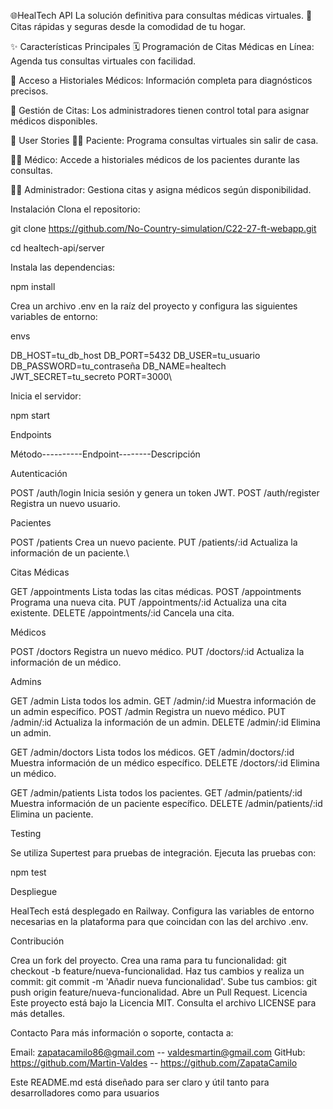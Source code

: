 🌐HealTech API
La solución definitiva para consultas médicas virtuales.
🔗 Citas rápidas y seguras desde la comodidad de tu hogar.

✨ Características Principales
🗓️ Programación de Citas Médicas en Línea:
Agenda tus consultas virtuales con facilidad.

📂 Acceso a Historiales Médicos:
Información completa para diagnósticos precisos.

🔄 Gestión de Citas:
Los administradores tienen control total para asignar médicos disponibles.

🎯 User Stories
👩‍⚕️ Paciente: Programa consultas virtuales sin salir de casa.

👨‍⚕️ Médico: Accede a historiales médicos de los pacientes durante las consultas.

👨‍💼 Administrador: Gestiona citas y asigna médicos según disponibilidad.

Instalación
Clona el repositorio:

git clone https://github.com/No-Country-simulation/C22-27-ft-webapp.git

cd healtech-api/server

Instala las dependencias:

npm install

Crea un archivo .env en la raíz del proyecto y configura las siguientes variables de entorno:

envs

DB_HOST=tu_db_host
DB_PORT=5432
DB_USER=tu_usuario
DB_PASSWORD=tu_contraseña
DB_NAME=healtech
JWT_SECRET=tu_secreto
PORT=3000\

Inicia el servidor:

npm start

Endpoints

Método----------Endpoint--------Descripción

Autenticación

POST /auth/login Inicia sesión y genera un token JWT.
POST /auth/register Registra un nuevo usuario.

Pacientes

POST /patients Crea un nuevo paciente.
PUT /patients/:id Actualiza la información de un paciente.\

Citas Médicas

GET /appointments Lista todas las citas médicas.
POST /appointments Programa una nueva cita.
PUT /appointments/:id Actualiza una cita existente.
DELETE /appointments/:id Cancela una cita.

Médicos

POST /doctors Registra un nuevo médico.
PUT /doctors/:id Actualiza la información de un médico.

Admins

GET /admin Lista todos los admin.
GET /admin/:id Muestra información de un admin específico.
POST /admin Registra un nuevo médico.
PUT /admin/:id Actualiza la información de un admin.
DELETE /admin/:id Elimina un admin.

GET /admin/doctors Lista todos los médicos.
GET /admin/doctors/:id Muestra información de un médico específico.
DELETE /doctors/:id Elimina un médico.

GET /admin/patients Lista todos los pacientes.
GET /admin/patients/:id Muestra información de un paciente específico.
DELETE /admin/patients/:id Elimina un paciente.

Testing

Se utiliza Supertest para pruebas de integración. Ejecuta las pruebas con:

npm test

Despliegue

HealTech está desplegado en Railway. Configura las variables de entorno necesarias en la plataforma para que coincidan con las del archivo .env.

Contribución

Crea un fork del proyecto. Crea una rama para tu funcionalidad: git checkout -b feature/nueva-funcionalidad. Haz tus cambios y realiza un commit: git commit -m 'Añadir nueva funcionalidad'. Sube tus cambios: git push origin feature/nueva-funcionalidad. Abre un Pull Request. Licencia Este proyecto está bajo la Licencia MIT. Consulta el archivo LICENSE para más detalles.

Contacto Para más información o soporte, contacta a:

Email: zapatacamilo86@gmail.com -- valdesmartin@gmail.com GitHub: https://github.com/Martin-Valdes -- https://github.com/ZapataCamilo

Este README.md está diseñado para ser claro y útil tanto para desarrolladores como para usuarios